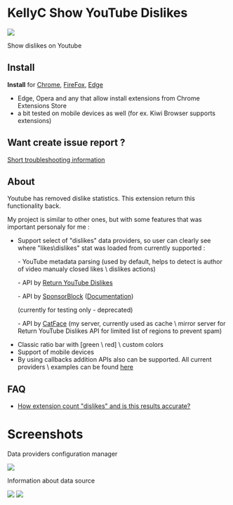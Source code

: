 # KellyC Show YouTube Dislikes

<img src="https://catface.ru/userfiles/media/udata_1638719625_ujbafjem.png">

Show dislikes on Youtube

<h2>Install</h2>

<p>
<b>Install</b> for <a href="https://chrome.google.com/webstore/detail/kellyc-return-youtube-dis/gmdihkflccbodfkfioifolcijgahdgaf?hl=en">Chrome</a>, <a href="https://addons.mozilla.org/en/firefox/addon/return-youtube-dislike/">FireFox</a>, <a href="https://microsoftedge.microsoft.com/addons/detail/kellyc-show-youtube-disli/kdjonhbaoaghhppmglnhaigpabhnmhgi">Edge</a>
</p>

- Edge, Opera and any that allow install extensions from Chrome Extensions Store
- a bit tested on mobile devices as well (for ex. Kiwi Browser supports extensions)

<h2> Want create issue report ? </h2>

<a href="https://www.reddit.com/r/KellyC/comments/x4c27w/kellyc_show_youtube_dislikes_troubleshooting/">Short troubleshooting information</a>

<h2> About </h2>

Youtube has removed dislike statistics. This extension return this functionality back.

My project is similar to other ones, but with some features that was important personaly for me :

<ul><li> 
  
  Support select of "dislikes" data providers, so user can clearly see where "likes\dislikes" stat was loaded from
  currently supported : 
  
<p>- YouTube metadata parsing (used by default, helps to detect is author of video manualy closed likes \ dislikes actions)</p>
<p>- API by <a href="https://returnyoutubedislike.com/">Return YouTube Dislikes</a></p>
<p>- API by <a href="https://sponsor.ajay.app/">SponsorBlock</a> (<a href="https://wiki.sponsor.ajay.app/w/API_Docs/Ratings">Documentation</a>)</p> (currently for testing only - deprecated)
<p>- API by <a href="https://catface.ru">CatFace</a> (my server, currently used as cache \ mirror server for Return YouTube Dislikes API for limited list of regions to prevent spam)</p>
</li>
<li>Classic ratio bar with [green \ red] \ custom colors</li>
<li>Support of mobile devices</li>
<li> By using callbacks addition APIs also can be supported. All current providers \ examples can be found <a href="https://github.com/NC22/KellyC-Return-YouTube-Dislikes/tree/main/extension/lib/api">here</a></li>
</ul>

<h2> FAQ </h2>

<ul>
<li>
<a href="https://github.com/NC22/KellyC-Return-YouTube-Dislikes/wiki/How-extension-count-%22dislikes%22-and-is-this-results-accurate%3F">How extension count "dislikes" and is this results accurate?</a>
</li>
</ul>

# Screenshots

Data providers configuration manager

<img src="https://catface.ru/userfiles/media/udata_1638553359_aryfgiax.png">

Information about data source

<img src="https://catface.ru/userfiles/media/udata_1638564407_bbgibtji.png">

<img src="https://catface.ru/userfiles/media/udata_1638552251_vwllpies.png">


